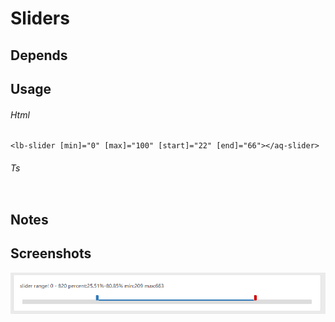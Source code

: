# Sliders 
## Depends 

## Usage

###### Html
```
<lb-slider [min]="0" [max]="100" [start]="22" [end]="66"></aq-slider>
```
###### Ts
```

``` 

## Notes
 
## Screenshots 

![](Screenshots/RangeSlider.png)

